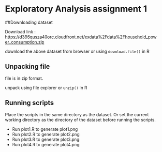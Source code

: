 # Exploratory Analysis assignment 1


##Downloading dataset

Download link : https://d396qusza40orc.cloudfront.net/exdata%2Fdata%2Fhousehold_power_consumption.zip

download the above dataset from browser or using `download.file()` in R



## Unpacking file

file is in zip format.

unpack using file explorer or `unzip()` in R

## Running scripts

Place the scripts in the same directory as the dataset.
Or set the current working directory as the directory of the dataset before running the scripts.

* Run plot1.R to generate plot1.png
* Run plot2.R to generate plot2.png
* Run plot3.R to generate plot3.png
* Run plot4.R to generate plot4.png
